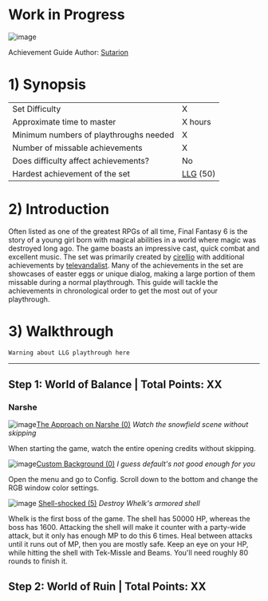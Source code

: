 # **Work in Progress**

![image](https://user-images.githubusercontent.com/120497130/223250255-7db8e822-2db2-4216-9888-813a7bc293a7.png)

Achievement Guide Author: [Sutarion](https://retroachievements.org/user/Sutarion)

# 1) Synopsis

|   |   |
|:--|:--|
|Set Difficulty|X|
|Approximate time to master|X hours|
|Minimum numbers of playthroughs needed|X|
|Number of missable achievements|X|
|Does difficulty affect achievements?|No|
|Hardest achievement of the set|[LLG](https://retroachievements.org/achievement/7296) (50)|

# 2) Introduction

Often listed as one of the greatest RPGs of all time, Final Fantasy 6 is the story of a young girl born with magical abilities in a world where magic was destroyed long ago.  The game boasts an impressive cast, quick combat and excellent music.  The set was primarily created by [cirellio](https://retroachievements.org/user/cirellio) with additional achievements by [televandalist](https://retroachievements.org/user/televandalist). Many of the achievements in the set are showcases of easter eggs or unique dialog, making a large portion of them missable during a normal playthrough. This guide will tackle the achievements in chronological order to get the most out of your playthrough.

# 3) Walkthrough


`Warning about LLG playthrough here`

***

## Step 1: World of Balance | Total Points: XX

### Narshe

![image](https://user-images.githubusercontent.com/120497130/223259814-9009e602-9fa1-43d6-b378-2461780ae472.png)[The Approach on Narshe (0)](https://retroachievements.org/achievement/4938)
_Watch the snowfield scene without skipping_

When starting the game, watch the entire opening credits without skipping.

![image](https://user-images.githubusercontent.com/120497130/223265612-5b4373f4-02c9-414e-b816-e5e9b1566eb3.png)[Custom Background (0)](https://retroachievements.org/achievement/4963)
_I guess default's not good enough for you_

Open the menu and go to Config.  Scroll down to the bottom and change the RGB window color settings.

![image](https://user-images.githubusercontent.com/120497130/223268212-05ec75af-ee2a-42e5-aa97-c5226f1ae561.png)
[Shell-shocked (5)](https://retroachievements.org/achievement/4960)
_Destroy Whelk's armored shell_

Whelk is the first boss of the game.  The shell has 50000 HP, whereas the boss has 1600.  Attacking the shell will make it counter with a party-wide attack, but it only has enough MP to do this 6 times.  Heal between attacks until it runs out of MP, then you are mostly safe.  Keep an eye on your HP, while hitting the shell with Tek-Missle and Beams.  You'll need roughly 80 rounds to finish it.

## Step 2: World of Ruin | Total Points: XX